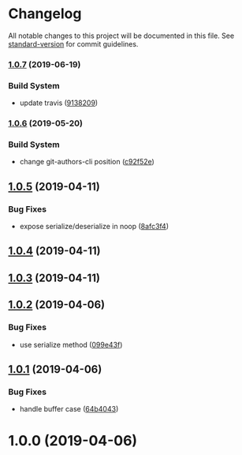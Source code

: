 # Changelog

All notable changes to this project will be documented in this file. See [standard-version](https://github.com/conventional-changelog/standard-version) for commit guidelines.

### [1.0.7](https://github.com/Kikobeats/compress-brotli/compare/v1.0.6...v1.0.7) (2019-06-19)


### Build System

* update travis ([9138209](https://github.com/Kikobeats/compress-brotli/commit/9138209))



### [1.0.6](https://github.com/Kikobeats/compress-brotli/compare/v1.0.5...v1.0.6) (2019-05-20)


### Build System

* change git-authors-cli position ([c92f52e](https://github.com/Kikobeats/compress-brotli/commit/c92f52e))



<a name="1.0.5"></a>
## [1.0.5](https://github.com/Kikobeats/compress-brotli/compare/v1.0.4...v1.0.5) (2019-04-11)


### Bug Fixes

* expose serialize/deserialize in noop ([8afc3f4](https://github.com/Kikobeats/compress-brotli/commit/8afc3f4))



<a name="1.0.4"></a>
## [1.0.4](https://github.com/Kikobeats/compress-brotli/compare/v1.0.3...v1.0.4) (2019-04-11)



<a name="1.0.3"></a>
## [1.0.3](https://github.com/Kikobeats/compress-brotli/compare/v1.0.2...v1.0.3) (2019-04-11)



<a name="1.0.2"></a>
## [1.0.2](https://github.com/Kikobeats/compress-brotli/compare/v1.0.1...v1.0.2) (2019-04-06)


### Bug Fixes

* use serialize method ([099e43f](https://github.com/Kikobeats/compress-brotli/commit/099e43f))



<a name="1.0.1"></a>
## [1.0.1](https://github.com/Kikobeats/compress-brotli/compare/v1.0.0...v1.0.1) (2019-04-06)


### Bug Fixes

* handle buffer case ([64b4043](https://github.com/Kikobeats/compress-brotli/commit/64b4043))



<a name="1.0.0"></a>
# 1.0.0 (2019-04-06)
